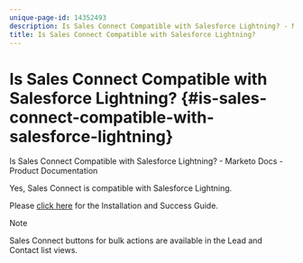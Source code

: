 ```yaml
---
unique-page-id: 14352493
description: Is Sales Connect Compatible with Salesforce Lightning? - Marketo Docs - Product Documentation
title: Is Sales Connect Compatible with Salesforce Lightning?
---
```


# Is Sales Connect Compatible with Salesforce Lightning? {#is-sales-connect-compatible-with-salesforce-lightning}

Is Sales Connect Compatible with Salesforce Lightning? - Marketo Docs - Product Documentation

Yes, Sales Connect is compatible with Salesforce Lightning.

Please [click here](http://s3.amazonaws.com/tout-user-store/salesforce/assets/SF+Guide+for+Lightning.pdf) for the Installation and Success Guide.

>[!NOTE]
>
>Sales Connect buttons for bulk actions are available in the Lead and Contact list views.

